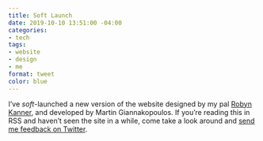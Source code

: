 ```yaml
---
title: Soft Launch
date: 2019-10-10 13:51:00 -04:00
categories:
- tech
tags:
- website
- design
- me
format: tweet
color: blue
---
```


I’ve _soft_-launched a new version of the website designed by my pal [Robyn Kanner](https://robynkanner.com), and developed by Martin Giannakopoulos. If you’re reading this in RSS and haven’t seen the site in a while, come take a look around and [send me feedback on Twitter](https://twitter.com/mb).
